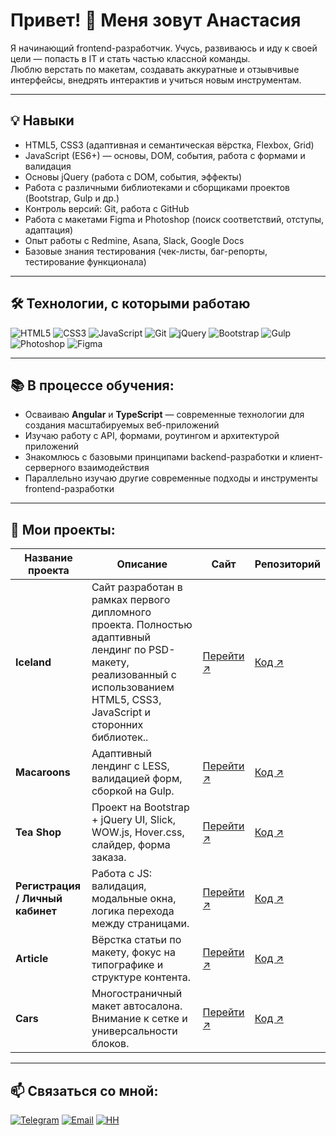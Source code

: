 # Привет! 👋 Меня зовут Анастасия

Я начинающий frontend-разработчик. Учусь, развиваюсь и иду к своей цели — попасть в IT и стать частью классной команды.  
Люблю верстать по макетам, создавать аккуратные и отзывчивые интерфейсы, внедрять интерактив и учиться новым инструментам.

---

## 💡 Навыки

- HTML5, CSS3 (адаптивная и семантическая вёрстка, Flexbox, Grid)  
- JavaScript (ES6+) — основы, DOM, события, работа с формами и валидация  
- Основы jQuery (работа с DOM, события, эффекты)  
- Работа с различными библиотеками и сборщиками проектов (Bootstrap, Gulp и др.)  
- Контроль версий: Git, работа с GitHub  
- Работа с макетами Figma и Photoshop (поиск соответствий, отступы, адаптация)  
- Опыт работы с Redmine, Asana, Slack, Google Docs  
- Базовые знания тестирования (чек-листы, баг-репорты, тестирование функционала)  

---

## 🛠 Технологии, с которыми работаю

![HTML5](https://img.shields.io/badge/HTML5-E34F26?style=flat&logo=html5&logoColor=white) ![CSS3](https://img.shields.io/badge/CSS3-1572B6?style=flat&logo=css3&logoColor=white) ![JavaScript](https://img.shields.io/badge/JavaScript-F7DF1E?style=flat&logo=javascript&logoColor=black) ![Git](https://img.shields.io/badge/Git-F05032?style=flat&logo=git&logoColor=white) ![jQuery](https://img.shields.io/badge/jQuery-0769AD?style=flat&logo=jquery&logoColor=white) ![Bootstrap](https://img.shields.io/badge/Bootstrap-7952B3?style=flat&logo=bootstrap&logoColor=white) ![Gulp](https://img.shields.io/badge/Gulp-CF4647?style=flat&logo=gulp&logoColor=white) ![Photoshop](https://img.shields.io/badge/Photoshop-31A8FF?style=flat&logo=adobephotoshop&logoColor=white) ![Figma](https://img.shields.io/badge/Figma-F24E1E?style=flat&logo=figma&logoColor=white)

---

## 📚 В процессе обучения:

- Осваиваю **Angular** и **TypeScript** — современные технологии для создания масштабируемых веб-приложений  
- Изучаю работу с API, формами, роутингом и архитектурой приложений  
- Знакомлюсь с базовыми принципами backend-разработки и клиент-серверного взаимодействия  
- Параллельно изучаю другие современные подходы и инструменты frontend-разработки

---

## 🚀 Мои проекты:

| Название проекта | Описание | Сайт | Репозиторий |
|------------------|----------|------|-------------|
| **Iceland** | Сайт разработан в рамках первого дипломного проекта. Полностью адаптивный лендинг по PSD-макету, реализованный с использованием HTML5, CSS3, JavaScript и сторонних библиотек.. | [Перейти ↗](https://anastezia-drgru-22.github.io/iceland/)| [Код ↗](https://github.com/Anastezia-drgru-22/iceland) |
| **Macaroons** | Адаптивный лендинг с LESS, валидацией форм, сборкой на Gulp. | [Перейти ↗](https://anastezia-drgru-22.github.io/macaroons/) | [Код ↗](https://github.com/Anastezia-drgru-22/macaroons) |
| **Tea Shop** | Проект на Bootstrap + jQuery UI, Slick, WOW.js, Hover.css, слайдер, форма заказа. | [Перейти ↗](https://anastezia-drgru-22.github.io/tea/) | [Код ↗](https://github.com/Anastezia-drgru-22/tea) |
| **Регистрация / Личный кабинет** | Работа с JS: валидация, модальные окна, логика перехода между страницами. | [Перейти ↗](https://anastezia-drgru-22.github.io/user_desk/) | [Код ↗](https://github.com/Anastezia-drgru-22/user_desk) |
| **Article** | Вёрстка статьи по макету, фокус на типографике и структуре контента. | [Перейти ↗](https://anastezia-drgru-22.github.io/article/) | [Код ↗](https://github.com/Anastezia-drgru-22/article) |
| **Cars** | Многостраничный макет автосалона. Внимание к сетке и универсальности блоков. | [Перейти ↗](https://anastezia-drgru-22.github.io/cars/) | [Код ↗](https://github.com/Anastezia-drgru-22/cars) |

---

## 📫 Связаться со мной:

[![Telegram](https://img.shields.io/badge/-Telegram-26A5E4?style=flat&logo=telegram&logoColor=white)](https://t.me/@anastasik_22)  [![Email](https://img.shields.io/badge/-Email-D14836?style=flat&logo=gmail&logoColor=white)](mailto:nastya-kashinskaya@yandex.ru)  [![HH](https://img.shields.io/badge/-Резюме%20на%20hh.ru-FF6B00?style=flat&logo=hh.ru&logoColor=white)](https://spb.hh.ru/resume/81805f20ff0e577a9d0039ed1f6e776179417a?hhtmFrom=resume_list)


